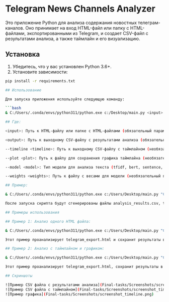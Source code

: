 # Telegram News Channels Analyzer

Это приложение Python для анализа содержания новостных телеграм-каналов. Оно принимает на вход HTML-файл или папку с HTML-файлами, экспортированными из Telegram, и создает CSV-файл с результатами анализа, а также таймлайн и его визуализацию.

## Установка

1. Убедитесь, что у вас установлен Python 3.6+.
2. Установите зависимости:

```bash
pip install -r requirements.txt

## Использование

Для запуска приложения используйте следующую команду:

```bash
& C:/Users/.conda/envs/python311/python.exe c:/Desktop/main.py <input> <output> [--timeline <timeline>] [--plot <plot>] [--model <model>] [--weights <weights>]

## Где:

<input>: Путь к HTML-файлу или папке с HTML-файлами (обязательный параметр).

<output>: Путь к выходному CSV-файлу с результатами анализа (обязательный параметр).

--timeline <timeline>: Путь к выходному CSV-файлу с таймлайном (необязательный параметр).

--plot <plot>: Путь к файлу для сохранения графика таймлайна (необязательный параметр).

--model <model>: Тип модели для анализа текста (tfidf, bert, sentence, zero_shot, по умолчанию tfidf).

--weights <weights>: Путь к файлу с весами для модели (необязательный параметр).

## Пример:

& C:/Users/.conda/envs/python311/python.exe c:/Users/Desktop/main.py "C:/Users/Desktop/telegram_export.html" "C:/Users/Desktop/analysis_results.csv" --timeline "C:/Users/Desktop/timeline.csv" --plot "C:/Users/Desktop/timeline.png"

После запуска скрипта будут сгенерированы файлы analysis_results.csv, timeline.csv и timeline.png.

## Примеры использования

## Пример 1: Анализ одного HTML файла:

& C:/Users/.conda/envs/python311/python.exe c:/Users/Desktop/main.py "C:/Users/Desktop/telegram_export.html" "C:/Users/Desktop/analysis_results.csv"

Этот пример проанализирует telegram_export.html и сохранит результаты в analysis_results.csv.

## Пример 2: Анализ с таймлайном и графиком:

& C:/Users/.conda/envs/python311/python.exe c:/Users/Desktop/main.py "C:/Users/Desktop/telegram_export.html" "C:/Users//Desktop/analysis_results.csv" --timeline "C:/Users/Desktop/timeline.csv" --plot "C:/Users/Desktop/timeline.png"

Этот пример проанализирует telegram_export.html, сохранит результаты в analysis_results.csv, создаст таймлайн в timeline.csv и сгенерирует график в timeline.png.

## Скриншоты

![Пример CSV файла с результатами анализа](Final-tasks/Screenshots/screenshot__results.PNG)
![Пример CSV файла с таймлайном](Final-tasks/Screenshots/screenshot_timeline_example.PNG)
![Пример графика](Final-tasks/Screenshots/screenshot_timeline.png)






